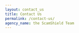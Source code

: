 ```yaml
---
layout: contact_us
title: Contact Us
permalink: /contact-us/
agency_name: the ScamShield Team
---
```

